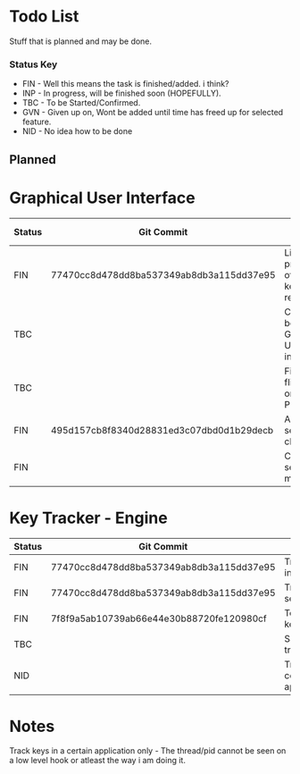 # Todo List
Stuff that is planned and may be done.

### Status Key
- FIN - Well this means the task is finished/added. i think?
- INP - In progress, will be finished soon (HOPEFULLY).
- TBC - To be Started/Confirmed.
- GVN - Given up on, Wont be added until time has freed up for selected feature.
- NID - No idea how to be done

## Planned
# Graphical User Interface
| Status | Git Commit |TODO ITEM |
| --- | --- | --- |
| FIN | 77470cc8d478dd8ba537349ab8db3a115dd37e95 | Live preivew of the keys in real time |
| TBC | | Create a better Graphical User interface |
| TBC | | Fix flickering on Live Preview |
| FIN | 495d157cb8f8340d28831ed3c07dbd0d1b29decb | Add a session changer |
| FIN | | Create a session manager |

# Key Tracker - Engine
| Status | Git Commit |TODO ITEM |
| --- | --- | --- |
| FIN | 77470cc8d478dd8ba537349ab8db3a115dd37e95 | Track basic key input |
| FIN | 77470cc8d478dd8ba537349ab8db3a115dd37e95 | Track input into sessions |
| FIN | 7f8f9a5ab10739ab66e44e30b88720fe120980cf | Toggle between keyUp/keyDown |
| TBC | | Save keys tracked |
| NID | | Track keys in a certain application only |

# Notes
Track keys in a certain application only - The thread/pid cannot be seen on a low level hook or atleast the way i am doing it.
